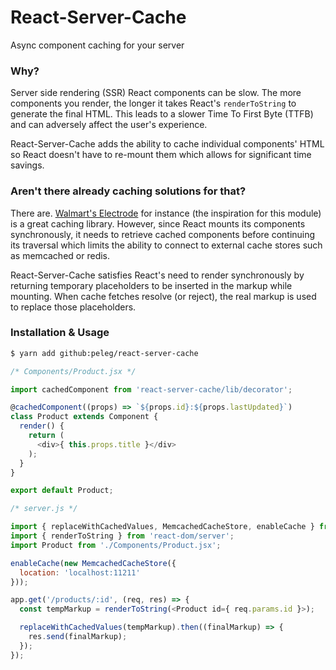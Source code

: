 # React-Server-Cache

Async component caching for your server

### Why?

Server side rendering (SSR) React components can be slow. The more components
you render, the longer it takes React's `renderToString` to generate the final
HTML. This leads to a slower Time To First Byte (TTFB) and can adversely affect
the user's experience.

React-Server-Cache adds the ability to cache individual components' HTML so
React doesn't have to re-mount them which allows for significant time savings.

### Aren't there already caching solutions for that?

There are. [Walmart's
Electrode](https://github.com/TeachersPayTeachers/tpt-frontend/pull/1230) for
instance (the inspiration for this module) is a great caching library.
However, since React mounts its components synchronously, it needs to retrieve
cached components before continuing its traversal which limits the ability to
connect to external cache stores such as memcached or redis.

React-Server-Cache satisfies React's need to render synchronously by returning
temporary placeholders to be inserted in the markup while mounting. When cache
fetches resolve (or reject), the real markup is used to replace those
placeholders.

### Installation & Usage

```bash
$ yarn add github:peleg/react-server-cache
```

```javascript
/* Components/Product.jsx */

import cachedComponent from 'react-server-cache/lib/decorator';

@cachedComponent((props) => `${props.id}:${props.lastUpdated}`)
class Product extends Component {
  render() {
    return (
      <div>{ this.props.title }</div>
    );
  }
}

export default Product;
```

```javascript
/* server.js */

import { replaceWithCachedValues, MemcachedCacheStore, enableCache } from 'react-server-cache';
import { renderToString } from 'react-dom/server';
import Product from './Components/Product.jsx';

enableCache(new MemcachedCacheStore({
  location: 'localhost:11211'
}));

app.get('/products/:id', (req, res) => {
  const tempMarkup = renderToString(<Product id={ req.params.id }>);

  replaceWithCachedValues(tempMarkup).then((finalMarkup) => {
    res.send(finalMarkup);
  });
});
```

